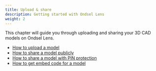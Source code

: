 ```yaml
---
title: Upload & share
description: Getting started with Ondsel Lens
weight: 2
---
```


This chapter will guide you through uploading and sharing your 3D CAD models
on Ondsel Lens.

- [How to upload a model](/docs/upload-share/upload/)
- [How to share a model publicly](/docs/upload-share/public-share-links/)
- [How to share a model with PIN protection](/docs/upload-share/pin-protected-share-links/)
- [How to get embed code for a model](/docs/upload-share/embed-code/)
